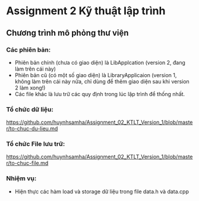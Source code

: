 # Assignment 2 Kỹ thuật lập trình
## Chương trình mô phỏng thư viện

### Các phiên bản:
+ Phiên bản chính (chưa có giao diện) là LibApplcation (version 2, đang làm trên cái này)
+ Phiên bản cũ (có một số giao diện) là LibraryApplicaion (version 1, không làm trên cái này nữa, chỉ dùng để thêm giao diện sau khi version 2 làm xong!)
+ Các file khác là lưu trữ các quy định trong lúc lập trình để thống nhất.

### Tổ chức dữ liệu: 
https://github.com/huynhsamha/Assignment_02_KTLT_Version_1/blob/master/to-chuc-du-lieu.md

### Tổ chức File lưu trữ:
https://github.com/huynhsamha/Assignment_02_KTLT_Version_1/blob/master/to-chuc-file.md

### Nhiệm vụ:
+ Hiện thực các hàm load và storage dữ liệu trong file data.h và data.cpp

